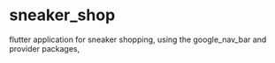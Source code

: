 # sneaker_shop
flutter application for sneaker shopping, using the google_nav_bar and provider packages,
